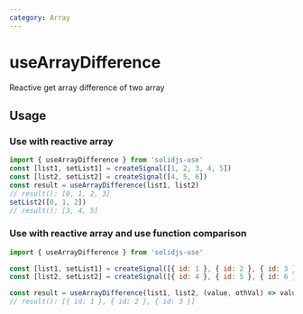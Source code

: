 ```yaml
---
category: Array
---
```


# useArrayDifference

Reactive get array difference of two array

## Usage

### Use with reactive array

```js
import { useArrayDifference } from 'solidjs-use'
const [list1, setList1] = createSignal([1, 2, 3, 4, 5])
const [list2, setList2] = createSignal([4, 5, 6])
const result = useArrayDifference(list1, list2)
// result(): [0, 1, 2, 3]
setList2([0, 1, 2])
// result(): [3, 4, 5]
```

### Use with reactive array and use function comparison

```js
import { useArrayDifference } from 'solidjs-use'

const [list1, setList1] = createSignal([{ id: 1 }, { id: 2 }, { id: 3 }, { id: 4 }, { id: 5 }])
const [list2, setList2] = createSignal([{ id: 4 }, { id: 5 }, { id: 6 }])

const result = useArrayDifference(list1, list2, (value, othVal) => value.id === othVal.id)
// result(): [{ id: 1 }, { id: 2 }, { id: 3 }]
```
